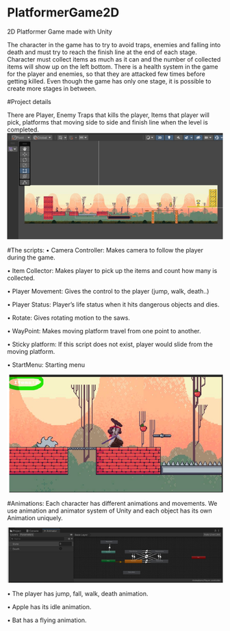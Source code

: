 # PlatformerGame2D
2D Platformer Game made with Unity

The character in the game has to try to avoid traps, enemies and falling into death and must try to reach the finish line at the end of each stage. Character must collect items as much as it can and the number of collected items will show up on the left bottom. There is a health system in the game for the player and enemies, so that they are attacked few times before getting killed. 
Even though the game has only one stage, it is possible to create more stages in between.

#Project details

There are Player, Enemy Traps that kills the player,  Items that player will pick, platforms that moving side to side and finish line when the level is completed.
![](images/img1.png)


#The scripts:
•	Camera Controller: Makes camera to follow the player during the game.

•	Item Collector: Makes player to pick up the items and count how many is collected.

•	Player Movement: Gives the control to the player (jump, walk, death..) 

•	Player Status: Player’s life status when it hits dangerous objects and dies.

•	Rotate: Gives rotating motion to the saws.

•	WayPoint: Makes moving platform travel from one point to another.

•	Sticky platform: If this script does not exist, player would slide from the moving platform.

•	StartMenu: Starting menu

![](images/img2.png)

#Animations:
Each character has different animations and movements. 
We use animation and animator system of Unity and each object has its own Animation uniquely.

![](images/img3.png)
 

•	The player has jump, fall, walk, death animation.

•	Apple has its idle animation.

•	Bat has a flying animation.
